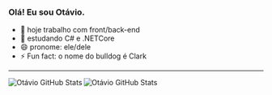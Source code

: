 ### Olá! Eu sou Otávio.



- 🔭 hoje trabalho com front/back-end
- 🌱 estudando C# e .NETCore
- 😄 pronome: ele/dele
- ⚡ Fun fact: o nome do bulldog é Clark
---
<img align="left" alt="Otávio GitHub Stats" src="https://github-readme-stats.vercel.app/api?username=otavio-Pucharelli&show_icons=true&hide_border=true&theme=dracula&count_private=true"/>
<img align="left" alt="Otávio GitHub Stats" src="https://github-readme-stats.vercel.app/api/top-langs?username=otavio-Pucharelli&theme=dracula&langs_count=8&hide_border=true"/>


<div>
  <link rel="stylesheet" href="https://cdn.jsdelivr.net/gh/devicons/devicon@v2.15.1/devicon.min.css">
  <i class="devicon-javascript-plain colored"></i>
</div>
